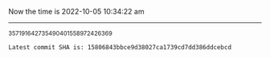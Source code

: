 Now the time is 2022-10-05 10:34:22 am

---

<small>357191642735490401558972426369</small>

```txt
Latest commit SHA is: 15806843bbce9d38027ca1739cd7dd386ddcebcd
```
